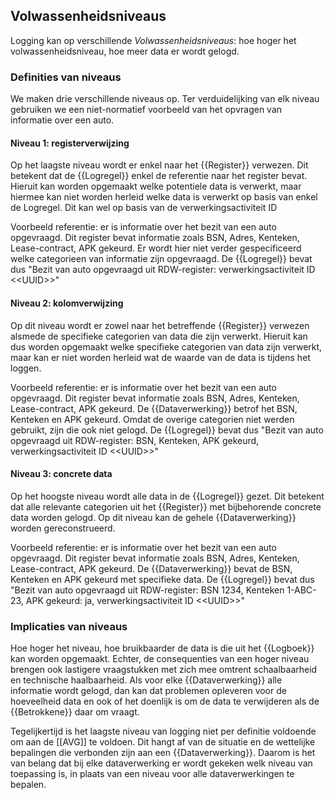 ## Volwassenheidsniveaus

Logging kan op verschillende <dfn>Volwassenheidsniveaus</dfn>: hoe hoger het volwassenheidsniveau, hoe meer data er wordt gelogd.

### Definities van niveaus

We maken drie verschillende niveaus op.
Ter verduidelijking van elk niveau gebruiken we een niet-normatief voorbeeld van het opvragen van informatie over een auto.

#### Niveau 1: registerverwijzing

Op het laagste niveau wordt er enkel naar het {{Register}} verwezen.
Dit betekent dat de {{Logregel}} enkel de referentie naar het register bevat.
Hieruit kan worden opgemaakt welke potentiele data is verwerkt, maar hiermee kan niet worden herleid welke data is verwerkt op basis van enkel de Logregel.
Dit kan wel op basis van de verwerkingsactiviteit ID

Voorbeeld referentie: er is informatie over het bezit van een auto opgevraagd.
Dit register bevat informatie zoals BSN, Adres, Kenteken, Lease-contract, APK gekeurd.
Er wordt hier niet verder gespecificeerd welke categorieen van informatie zijn opgevraagd.
De {{Logregel}} bevat dus "Bezit van auto opgevraagd uit RDW-register: verwerkingsactiviteit ID &lt;&lt;UUID&gt;&gt;"

#### Niveau 2: kolomverwijzing

Op dit niveau wordt er zowel naar het betreffende {{Register}} verwezen alsmede de specifieke categorien van data die zijn verwerkt.
Hieruit kan dus worden opgemaakt welke specifieke categorien van data zijn verwerkt, maar kan er niet worden herleid wat de waarde van de data is tijdens het loggen.

Voorbeeld referentie: er is informatie over het bezit van een auto opgevraagd.
Dit register bevat informatie zoals BSN, Adres, Kenteken, Lease-contract, APK gekeurd.
De {{Dataverwerking}} betrof het BSN, Kenteken en APK gekeurd.
Omdat de overige categorien niet werden gebruikt, zijn die ook niet gelogd.
De {{Logregel}} bevat dus "Bezit van auto opgevraagd uit RDW-register: BSN, Kenteken, APK gekeurd, verwerkingsactiviteit ID &lt;&lt;UUID&gt;&gt;"

#### Niveau 3: concrete data

Op het hoogste niveau wordt alle data in de {{Logregel}} gezet.
Dit betekent dat alle relevante categorien uit het {{Register}} met bijbehorende concrete data worden gelogd.
Op dit niveau kan de gehele {{Dataverwerking}} worden gereconstrueerd.

Voorbeeld referentie: er is informatie over het bezit van een auto opgevraagd.
Dit register bevat informatie zoals BSN, Adres, Kenteken, Lease-contract, APK gekeurd.
De {{Dataverwerking}} bevat de BSN, Kenteken en APK gekeurd met specifieke data.
De {{Logregel}} bevat dus "Bezit van auto opgevraagd uit RDW-register: BSN 1234, Kenteken 1-ABC-23, APK gekeurd: ja, verwerkingsactiviteit ID &lt;&lt;UUID&gt;&gt;"

### Implicaties van niveaus

Hoe hoger het niveau, hoe bruikbaarder de data is die uit het {{Logboek}} kan worden opgemaakt.
Echter, de consequenties van een hoger niveau brengen ook lastigere vraagstukken met zich mee omtrent schaalbaarheid en technische haalbaarheid.
Als voor elke {{Dataverwerking}} alle informatie wordt gelogd, dan kan dat problemen opleveren voor de hoeveelheid data en ook of het doenlijk is om de data te verwijderen als de {{Betrokkene}} daar om vraagt.

Tegelijkertijd is het laagste niveau van logging niet per definitie voldoende om aan de [[AVG]] te voldoen.
Dit hangt af van de situatie en de wettelijke bepalingen die verbonden zijn aan een {{Dataverwerking}}.
Daarom is het van belang dat bij elke dataverwerking er wordt gekeken welk niveau van toepassing is, in plaats van een niveau voor alle dataverwerkingen te bepalen.
